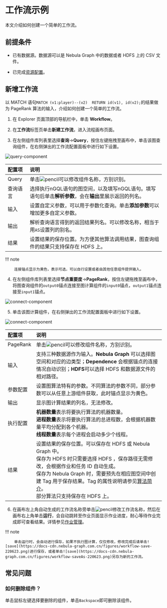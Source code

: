 # 工作流示例

本文介绍如何创建一个简单的工作流。

## 前提条件

- 已有数据源。数据源可以是 Nebula Graph 中的数据或者 HDFS 上的 CSV 文件。

- 已完成[资源配置](1.prepare-resources.md)。

## 新增工作流

以 MATCH 语句`MATCH (v1:player)--(v2)  RETURN id(v1), id(v2);`的结果做为 PageRank 算法的输入，介绍如何创建一个简单的工作流。

1. 在 Explorer 页面顶部的导航栏中，单击 **Workflow**。

2. 在**工作流**标签页单击**新建工作流**，进入流程画布页面。

3. 在左侧组件库列表里选择**查询**->**Query**，按住左键拖拽至画布中，单击该图查询组件，在右侧弹出的工作流配置面板中进行如下设置。

  ![query-component](https://docs-cdn.nebula-graph.com.cn/figures/ex-query-220623-cn.png)

  |配置项|说明|
  |:---|:---|
  |Query|单击![pencil](https://docs-cdn.nebula-graph.com.cn/figures/workflow-edit.png)可以修改组件名称，方别识别。|
  |查询语言|选择执行nGQL语句的图空间，以及填写nGQL语句。填写语句后单击**解析参数**，会在**输出**里展示返回的列名。|
  |输入|设置自定义参数，可以用于参数化查询。单击**添加参数**可以增加更多自定义参数。|
  |输出|解析查询语言得到的返回结果列名。可以修改名称，相当于用`AS`设置列的别名。|
  |结果|设置结果的保存位置。为方便其他算法调用结果，图查询组件的结果只支持保存在 HDFS 上。|

  !!! note

        连接锚点显示为黄色，表示可选，可以自行设置或者由其他任意组件提供输入。

4. 在左侧组件库列表里选择**节点重要度**->**PageRank**，按住左键拖拽至画布中，将图查询组件的`output0`锚点连接至图计算组件的`input0`锚点，`output1`锚点连接至`input1`锚点。

  ![connect-component](https://docs-cdn.nebula-graph.com.cn/figures/ex-connect-220623-cn.png)

5. 单击该图计算组件，在右侧弹出的工作流配置面板中进行如下设置。

  ![connect-component](https://docs-cdn.nebula-graph.com.cn/figures/ex-algorithm-220623-cn.png)

  |配置项|说明|
  |:---|:---|
  |PageRank|单击![pencil](https://docs-cdn.nebula-graph.com.cn/figures/workflow-edit.png)可以修改组件名称，方别识别。|
  |输入|支持三种数据源作为输入。**Nebula Graph** 可以选择图空间和对应的边类型；**Dependence** 会根据锚点的连接情况自动识别；**HDFS**可以选择 HDFS 和数据源文件的相对路径。|
  |参数配置|设置图算法特有的参数。不同算法的参数不同，部分参数可以从任意上游组件获取，此时锚点显示为黄色。|
  |输出|显示图计算结果的列名，无法修改。|
  |执行配置|**机器数量**表示将要执行算法的机器数量。<br>**进程数量**表示将要执行算法的总进程数，会根据机器数量平均分配到各个机器。<br>**线程数量**表示每个进程会启动多少个线程。|
  |结果|设置结果的保存位置。可以保存在 HDFS 或 Nebula Graph 中。 <br>保存为 HDFS 时只需要选择 HDFS ，保存路径无需修改，会根据作业和任务 ID 自动生成。<br>保存为 Nebula Graph 时，需要预先在相应图空间中创建 Tag 用于保存结果。Tag 的属性说明请参见[算法简介](../../graph-computing/algorithm-description.md)。<br>部分算法只支持保存在 HDFS 上。|

6. 在画布左上角自动生成的工作流名称旁单击![pencil](https://docs-cdn.nebula-graph.com.cn/figures/workflow-edit.png)修改工作流名称，然后在画布右上角单击**运行**，会自动跳转至作业页面显示作业进度，耐心等待作业完成即可查看结果。详情参见[作业管理](4.jobs-management.md)。

  !!! note

        单击运行时，会自动进行保存，如果不执行图计算，仅仅修改，修改完成后请单击![save](https://docs-cdn.nebula-graph.com.cn/figures/workflow-save-220623.png)进行保存，或者单击![save](https://docs-cdn.nebula-graph.com.cn/figures/workflow-saveAs-220623.png)另存为新的工作流。

## 常见问题

### 如何删除组件？

单击鼠标左键选择要删除的组件，单击`Backspace`即可删除该组件。
